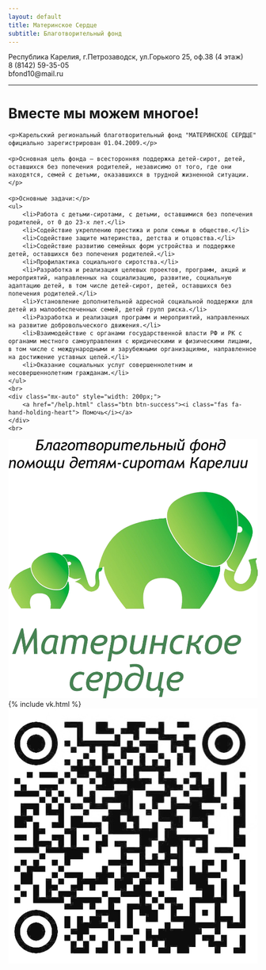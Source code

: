 ```yaml
---
layout: default
title: Материнское Сердце
subtitle: Благотворительный фонд
---
```


<div class="row">
<div class="col-md-8">
	<span class="small">
		<i class="fa fa-building"></i> Республика Карелия, г.Петрозаводск, ул.Горького 25, оф.38 (4 этаж)
		<br>
		<i class="fas fa-phone"></i> 8 (8142) 59-35-05 
		<br> 
		<i class="fa fa-envelope"></i> bfond10@mail.ru </span>
	<hr>
	<h1>Вместе мы можем многое!</h1>

	<p>Карельский региональный благотворительный фонд "МАТЕРИНСКОЕ СЕРДЦЕ" официально зарегистрирован 01.04.2009.</p>

	<p>Основная цель фонда – всесторонняя поддержка детей-сирот, детей, оставшихся без попечения родителей, независимо от того, где они находятся, семей с детьми, оказавшихся в трудной жизненной ситуации.</p>

	<p>Основные задачи:</p>
	<ul>
		<li>Работа с детьми-сиротами, с детьми, оставшимися без попечения родителей, от 0 до 23-х лет.</li>
		<li>Содействие укреплению престижа и роли семьи в обществе.</li>
		<li>Содействие защите материнства, детства и отцовства.</li>
		<li>Содействие развитию семейных форм устройства и поддержке детей, оставшихся без попечения родителей.</li>
		<li>Профилактика социального сиротства.</li>
		<li>Разработка и реализация целевых проектов, программ, акций и мероприятий, направленных на социализацию, развитие, социальную адаптацию детей, в том числе детей-сирот, детей, оставшихся без попечения родителей.</li>
		<li>Установление дополнительной адресной социальной поддержки для детей из малообеспеченных семей, детей групп риска.</li>
		<li>Разработка и реализация программ и мероприятий, направленных на развитие добровольческого движения.</li>
		<li>Взаимодействие с органами государственной власти РФ и РК с органами местного самоуправления с юридическими и физическими лицами, в том числе с международными и зарубежными организациями, направленное на достижение уставных целей.</li>
		<li>Оказание социальных услуг совершеннолетним и несовершеннолетним гражданам.</li>
	</ul>
	<br>
	<div class="mx-auto" style="width: 200px;">
		<a href="/help.html" class="btn btn-success"><i class="fas fa-hand-holding-heart"> Помочь</i></a>
	</div>
	<br>
</div>
<div class="col-md-4">
    <img class="img-fluid" src="/assets/img/logo.jpg" alt="логотип">
	{% include vk.html %}
	<img class="img-fluid" src="/assets/img/kuar_kod.jpg" title="QR-код зачисления пожертвований" alt="QR-код зачисления пожертвований">
</div>
</div>
